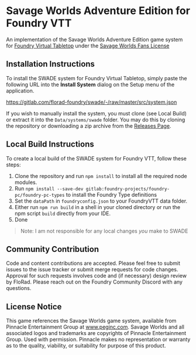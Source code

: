 # Savage Worlds Adventure Edition for Foundry VTT

An implementation of the Savage Worlds Adventure Edition game system for [Foundry Virtual Tabletop](http://foundryvtt.com) under the [Savage Worlds Fans License](https://www.peginc.com/licensing/)

## Installation Instructions

To install the SWADE system for Foundry Virtual Tabletop, simply paste the following URL into the **Install System**
dialog on the Setup menu of the application.

https://gitlab.com/florad-foundry/swade/-/raw/master/src/system.json

If you wish to manually install the system, you must clone (see Local Build) or extract it into the `Data/systems/swade` folder. You
may do this by cloning the repository or downloading a zip archive from the
[Releases Page](https://gitlab.com/florad-foundry/swade/-/releases).


## Local Build Instructions

To create a local build of the  SWADE system for Foundry VTT, follow these steps: 

1. Clone the repository and run `npm install` to install all the required node modules.
1. Run `npm install --save-dev gitlab:foundry-projects/foundry-pc/foundry-pc-types` to install the Foundry Type definitions
1. Set the `dataPath` in `foundryconfig.json` to your FoundryVTT data folder.
1. Either run `npm run build` in a shell in your cloned directory or run the npm script `build` directly from your IDE.
1. Done

> Note: I am not responsible for any local changes *you* make to SWADE

## Community Contribution

Code and content contributions are accepted. Please feel free to submit issues to the issue tracker or submit merge
requests for code changes. Approval for such requests involves code and (if necessary) design review by FloRad. Please
reach out on the Foundry Community Discord with any questions.

## License Notice

This game references the Savage Worlds game system, available from Pinnacle Entertainment Group at www.peginc.com. Savage Worlds and all associated logos and trademarks are copyrights of Pinnacle Entertainment Group. Used with permission. Pinnacle makes no representation or warranty as to the quality, viability, or suitability for purpose of this product.
